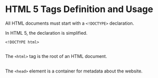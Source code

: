 # HTML 5 Tags Definition and Usage
All HTML documents must start with a ``<!DOCTYPE>`` declaration.

In HTML 5, the declaration is simplified.
```
<!DOCTYPE html>
```

## <html>

The ``<html>`` tag is the root of an HTML document.

## <head>

The ``<head>`` element is a container for metadata about the website.

## <title>

The ``<title>`` tag defines the title of the HTML document. The title must be text-only, and it is shown in the web browser's title.

The ``<title>`` tag is required in HTML documents.

## <body>

The ``<body>`` tag defines the document's body.

## <header>

The ``<header>`` element represents a container for introductory content or a set of navigational links.

A ``<header>`` element typically contains:

- one or more heading elements (``<h1> - <h6>``)
- logo or icon
- authorship information

## <main>

The ``<main>`` tag specifies the main content of a document.

The content inside the ``<main>`` element should be unique to the document. It should not contain any content that is repeated across documents such as sidebars, navigation links, copyright information, site logos, and search forms.

## <footer>

The ``<footer>`` tag defines a footer for a document or section.

A ``<footer>`` element typically contains:

- authorship information
- copyright information
- contact information
- sitemap
- back to top links
- related documents

You can have several ``<footer>`` elements in one document.
